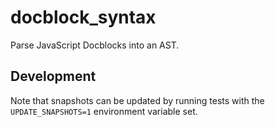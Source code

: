 # docblock_syntax

Parse JavaScript Docblocks into an AST.

## Development

Note that snapshots can be updated by running tests with the
`UPDATE_SNAPSHOTS=1` environment variable set.
